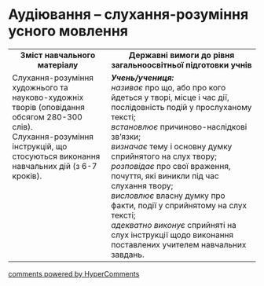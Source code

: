 <div id="hypercomments_widget" class="js-hypercomments-widget invisible"></div>

# Аудіювання – слухання-розуміння усного мовлення

<table>
  <tr>
    <td width="40%" align="center"><b>Зміст навчального матеріалу<b></td>
    <td width="60%" align="center"><b>Державні вимоги до рівня загальноосвітньої підготовки учнів</b></td>
  </tr>
  <tr>
    <td width="40%" style="vertical-align:top !important;">
Слухання-розуміння художнього та науково-художніх творів (оповідання обсягом 280-300 слів).<br>
Слухання-розуміння інструкцій, що стосуються виконання навчальних дій (з 6-7 кроків).  
    </td>
    <td width="60%" style="vertical-align:top !important;">
<i><b>Учень/учениця:</b></i><br>
<i>називає</i> про що, або про кого йдеться у творі, місце і час дії, послідовність подій у прослуханому тексті; <br>
<i>встановлює</i> причиново-наслідкові зв’язки;<br>
<i>визначає</i> тему і основну думку сприйнятого на слух твору; <br>
<i>розповідає</i> про свої враження, почуття, які виникли під час слухання твору; <br>
<i>висловлює</i> власну думку про факти, події у сприйнятому на слух тексті;<br>
<i>адекватно виконує</i> сприйняті на слух інструкції щодо виконання поставлених учителем навчальних завдань.
</td>
  </tr>
</table>

<div class="js-hypercomments-container">
<a href="http://hypercomments.com" class="hc-link" title="comments widget">comments powered by HyperComments</a>
</div>